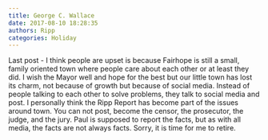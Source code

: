 ```yaml
---
title: George C. Wallace
date: 2017-08-10 18:28:35
authors: Ripp
categories: Holiday
---
```


 Last post - I think people are upset is because Fairhope is still a small, family oriented town where people care about each other or at least they did. I wish the Mayor well and hope for the best but our little town has lost its charm, not because of growth but because of social media. Instead of people talking to each other to solve problems, they talk to social media and post. I personally think the Ripp Report has become part of the issues around town. You can not post, become the censor, the prosecutor, the judge, and the jury. Paul is supposed to report the facts, but as with all media, the facts are not always facts. Sorry, it is time for me to retire.